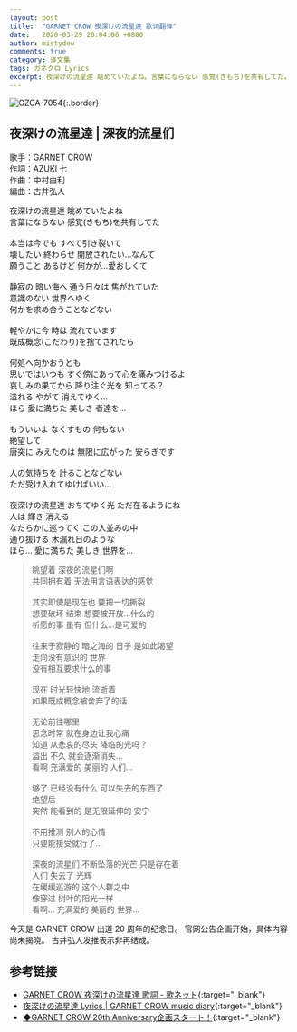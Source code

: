```yaml
---
layout: post
title:  "GARNET CROW 夜深けの流星達 歌词翻译"
date:   2020-03-29 20:04:06 +0800
author: mistydew
comments: true
category: 译文集
tags: ガネクロ Lyrics
excerpt: 夜深けの流星達 眺めていたよね。言葉にならない 感覚(きもち)を共有してた。
---
```

![GZCA-7054](https://crowsub.github.io/assets/images/discography/single/GZCA-7054.jpg){:.border}

## 夜深けの流星達 | 深夜的流星们

歌手：GARNET CROW<br>
作詞：AZUKI 七<br>
作曲：中村由利<br>
編曲：古井弘人

<div class="lyric-original">
<p>
夜深けの流星達 眺めていたよね<br>
言葉にならない 感覚(きもち)を共有してた<br>
<br>
本当は今でも すべて引き裂いて<br>
壊したい 終わらせ 開放されたい…なんて<br>
願うこと あるけど 何かが…愛おしくて<br>
<br>
静寂の 暗い海へ 通う日々は 焦がれていた<br>
意識のない 世界へゆく<br>
何かを求め合うことなどない<br>
<br>
軽やかに今 時は 流れています<br>
既成概念(こだわり)を捨てされたら<br>
<br>
何処へ向かおうとも<br>
思いではいつも すぐ傍にあって心を痛みつけるよ<br>
哀しみの果てから 降り注ぐ光を 知ってる？<br>
溢れる やがて 消えてゆく…<br>
ほら 愛に満ちた 美しき 者達を…<br>
<br>
もういいよ なくすもの 何もない<br>
絶望して<br>
唐突に みえたのは 無限に広がった 安らぎです<br>
<br>
人の気持ちを 計ることなどない<br>
ただ受け入れてゆけばいい…<br>
<br>
夜深けの流星達 おちてゆく光 ただ在るようにね<br>
人は 輝き 消える<br>
なだらかに巡ってく この人並みの中<br>
通り抜ける 木漏れ日のような<br>
ほら… 愛に満ちた 美しき 世界を…
</p>
</div>

<div class="lyric-translation">
<blockquote>
眺望着 深夜的流星们啊<br>
共同拥有着 无法用言语表达的感觉<br>
<br>
其实即使是现在也 要把一切撕裂<br>
想要破坏 结束 想要被开放...什么的<br>
祈愿的事 虽有 但什么...是可爱的<br>
<br>
往来于寂静的 暗之海的 日子 是如此渴望<br>
走向没有意识的 世界<br>
没有相互要求什么的事<br>
<br>
现在 时光轻快地 流逝着<br>
如果既成概念被舍弃了的话<br>
<br>
无论前往哪里<br>
思念时常 就在身边让我心痛<br>
知道 从悲哀的尽头 降临的光吗？<br>
溢出 不久 就会逐渐消失...<br>
看啊 充满爱的 美丽的 人们...<br>
<br>
够了 已经没有什么 可以失去的东西了<br>
绝望后<br>
突然 能看到的 是无限延伸的 安宁<br>
<br>
不用推测 别人的心情<br>
只要能接受就行了...<br>
<br>
深夜的流星们 不断坠落的光芒 只是存在着<br>
人们 失去了 光辉<br>
在缓缓巡游的 这个人群之中<br>
像穿过 树叶的阳光一样<br>
看啊... 充满爱的 美丽的 世界...
</blockquote>
</div>

今天是 GARNET CROW 出道 20 周年的纪念日。
官网公告企画开始，具体内容尚未揭晓。
古井弘人发推表示非再结成。

## 参考链接

* [GARNET CROW 夜深けの流星達 歌詞 - 歌ネット](https://www.uta-net.com/song/50834){:target="_blank"}
* [夜深けの流星達 Lyrics \| GARNET CROW music diary](https://crowsub.github.io/lyrics/original/夜深けの流星達.html){:target="_blank"}
* [◆GARNET CROW 20th Anniversary企画スタート！](http://www.garnetcrow.com/news/#info20200329){:target="_blank"}
